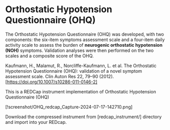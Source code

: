 # Orthostatic Hypotension Questionnaire (OHQ)

The Orthostatic Hypotension Questionnaire (OHQ) was developed, with two components: the six-item symptoms assessment scale and a four-item daily activity scale to assess the burden of **neurogenic orthostatic hypotension (NOH)** symptoms. Validation analyses were then performed on the two scales and a composite score of the OHQ.

Kaufmann, H., Malamut, R., Norcliffe-Kaufmann, L. et al. The Orthostatic Hypotension Questionnaire (OHQ): validation of a novel symptom assessment scale. Clin Auton Res 22, 79–90 (2012). [https://doi.org/10.1007/s10286-011-0146-2]

This is a REDCap instrument implementation of Orthostatic Hypotension Questionnaire (OHQ)

[!screenshot/OHQ_redcap_Capture-2024-07-17-142710.png]

Download the compressed instrument from [redcap_instrument/] directory and import into your REDcap.